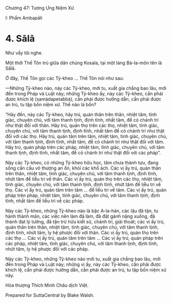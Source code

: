  

Chương 47: Tương Ưng Niệm Xứ

I: Phẩm Ambapāli

# 4\. Sālā

Như vầy tôi nghe.

Một thời Thế Tôn trú giữa dân chúng Kosala, tại một làng Bà-la-môn tên là Sālā.

Ở đây, Thế Tôn gọi các Tỷ-kheo … Thế Tôn nói như sau:

—Những Tỷ-kheo nào, này các Tỷ-kheo, mới tu, xuất gia chẳng bao lâu, mới đến trong Pháp và Luật này; những Tỷ-kheo ấy, này các Tỷ-kheo, cần phải được khích lệ (samàdapetabbà), cần phải được hướng dẫn, cần phải được an trú, tu tập bốn niệm xứ. Thế nào là bốn?

“Hãy đến, này các Tỷ-kheo, hãy trú, quán thân trên thân, nhiệt tâm, tỉnh giác, chuyên chú, với tâm thanh tịnh, định tĩnh, nhất tâm, để có chánh trí như thật đối với thân. Hãy trú, quán thọ trên các thọ, nhiệt tâm, tỉnh giác, chuyên chú, với tâm thanh tịnh, định tĩnh, nhất tâm để có chánh trí như thật đối với các thọ. Hãy trú, quán tâm trên tâm, nhiệt tâm, tỉnh giác, chuyên chú, với tâm thanh tịnh, định tĩnh, nhất tâm, để có chánh trí như thật đối với tâm. Hãy trú, quán pháp trên các pháp, nhiệt tâm, tỉnh giác, chuyên chú, với tâm thanh tịnh, định tĩnh, nhất tâm, để có chánh trí như thật đối với các pháp”.

Này các Tỷ-kheo, có những Tỷ-kheo hữu học, tâm chưa thành tựu, đang sống cần cầu vô thượng an ổn, khỏi các khổ ách. Các vị ấy trú, quán thân trên thân, nhiệt tâm, tỉnh giác, chuyên chú, với tâm thanh tịnh, định tĩnh, nhứt tâm để liễu tri về thân. Các vị ấy trú, quán thọ trên các thọ, nhiệt tâm, tỉnh giác, chuyên chú, với tâm thanh tịnh, định tĩnh, nhứt tâm để liễu tri về thọ. Các vị ấy trú, quán tâm trên tâm … để liễu tri về tâm. Các vị ấy trú, quán pháp trên pháp, nhiệt tâm, tỉnh giác, chuyên chú, với tâm thanh tịnh, định tĩnh, nhất tâm để liễu tri về các pháp.

Này các Tỷ-kheo, những Tỷ-kheo nào là bậc A-la-hán, các lậu đã tận, tu hành thành mãn, các việc nên làm đã làm, đã đặt gánh nặng xuống, đã thành đạt lý tưởng, đã tận trừ hữu kiết sử, chánh trí, giải thoát; các vị ấy trú, quán thân trên thân, nhiệt tâm, tỉnh giác, chuyên chú, với tâm thanh tịnh, định tĩnh, nhứt tâm, ly hệ phược đối với thân. Các vị ấy trú, quán thọ trên các thọ … Các vị ấy trú, quán tâm trên tâm … Các vị ấy trú, quán pháp trên các pháp, nhiệt tâm, tỉnh giác, chuyên chú, với tâm thanh tịnh, định tĩnh, nhứt tâm, ly hệ phược đối với các pháp.

Này các Tỷ-kheo, những Tỷ-kheo nào mới tu, xuất gia chẳng bao lâu, mới đến trong Pháp và Luật này; những vị ấy, này các Tỷ-kheo, cần phải được khích lệ, cần phải được hướng dẫn, cần phải được an trú, tu tập bốn niệm xứ này.

Hòa thượng Thích Minh Châu dịch Việt.

Prepared for SuttaCentral by Blake Walsh.
